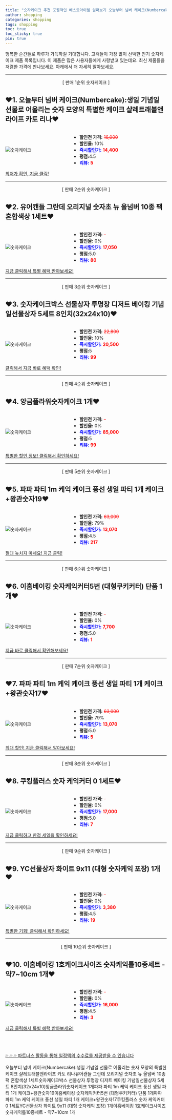 ```yaml
---
title: "숫자케이크 추천 포괄적인 베스트아이템 살펴보기 오늘부터 넘버 케이크(Numbercake):생일 기념일 선물로"
author: shopping
categories: shopping
tags: shopping
toc: true
toc_sticky: true
pin: true
---
```

행복한 순간들로 하루가 가득하길 기대합니다. 고객들이 가장 많이 선택한 인기 숫자케이크 제품 목록입니다. 이 제품은 많은 사용자들에게 사랑받고 있는데요. 최신 제품들을 저렴한 가격에 만나보세요. 아래에서 더 자세히 알아보세요.

---
<p class="toplist" style="margin: 0 auto; display: block; width: fit-content;">[ 판매 1순위 숫자케이크 ]</p>

<h2><strong>❤️1. 오늘부터 넘버 케이크(Numbercake):생일 기념일 선물로 어울리는 숫자 모양의 특별한 케이크 샬레트래블앤라이프 카토 리나❤️</strong></h2>

<div style="display: flex; align-items: center;">
    <div style="flex: 0.4;">
        <img src="https://thumbnail9.coupangcdn.com/thumbnails/remote/230x230ex/image/vendor_inventory/7949/250190a67bec1a930bb4ec7a41132ab19c4ee004e9a77eb0fe3b4fae527b.jpg" alt="숫자케이크" style="max-width: 100%;">
    </div>
    <div style="flex: 0.6; margin-left: 10px;">
        <ul>
            <li><strong>할인전 가격:</strong> <del style="color: red;">16,000</del></li>
            <li><strong>할인율:</strong> 10%</li>
            <li><span style='color:blue'><strong>즉시할인가:</strong></span> <span style='color:red'><strong>14,400</strong></span></li>
            <li><strong>평점:</strong>4.5</li>
            <li><span style='color:blue'><strong>리뷰:</strong></span> <span style='color:red'><strong>5</strong></span></li>
        </ul>
    </div>
</div>
<div class="center">
    <a href="https://selin100587.github.io?lptag=AF9450613&subid=githubio&pageKey=2342898852&traceid=V0-153&itemId=4060076560&vendorItemId=72044175661" class="myButton">
        최저가 확인, 지금 클릭!
    </a>
</div>


---
<p class="toplist" style="margin: 0 auto; display: block; width: fit-content;">[ 판매 2순위 숫자케이크 ]</p>

<h2><strong>❤️2. 유어캔들 그란데 오리지널 숫자초 뉴 올넘버 10종 팩 혼합색상 1세트❤️</strong></h2>

<div style="display: flex; align-items: center;">
    <div style="flex: 0.4;">
        <img src="https://thumbnail7.coupangcdn.com/thumbnails/remote/230x230ex/image/rs_quotation_api/imyzw4ml/0f15a59717934a3eb64b0302d4a66438.jpg" alt="숫자케이크" style="max-width: 100%;">
    </div>
    <div style="flex: 0.6; margin-left: 10px;">
        <ul>
            <li><strong>할인전 가격:</strong> <del style="color: red;">-</del></li>
            <li><strong>할인율:</strong> 0%</li>
            <li><span style='color:blue'><strong>즉시할인가:</strong></span> <span style='color:red'><strong>17,050</strong></span></li>
            <li><strong>평점:</strong>5.0</li>
            <li><span style='color:blue'><strong>리뷰:</strong></span> <span style='color:red'><strong>80</strong></span></li>
        </ul>
    </div>
</div>
<div class="center">
    <a href="https://selin100587.github.io?lptag=AF9450613&subid=githubio&pageKey=6748690883&traceid=V0-153&itemId=15776187366&vendorItemId=82989400655" class="myButton">
        지금 클릭해서 특별 혜택 받아보세요!
    </a>
</div>


---
<p class="toplist" style="margin: 0 auto; display: block; width: fit-content;">[ 판매 3순위 숫자케이크 ]</p>

<h2><strong>❤️3. 숫자케이크박스 선물상자 투명창 디저트 베이킹 기념일선물상자 5세트 8인치(32x24x10)❤️</strong></h2>

<div style="display: flex; align-items: center;">
    <div style="flex: 0.4;">
        <img src="https://thumbnail9.coupangcdn.com/thumbnails/remote/230x230ex/image/vendor_inventory/6364/780b4a1c0e49b43f6564a9b4ccb99ff1e9050ba95f1babfe3187d9e122e2.jpg" alt="숫자케이크" style="max-width: 100%;">
    </div>
    <div style="flex: 0.6; margin-left: 10px;">
        <ul>
            <li><strong>할인전 가격:</strong> <del style="color: red;">22,800</del></li>
            <li><strong>할인율:</strong> 10%</li>
            <li><span style='color:blue'><strong>즉시할인가:</strong></span> <span style='color:red'><strong>20,500</strong></span></li>
            <li><strong>평점:</strong>5</li>
            <li><span style='color:blue'><strong>리뷰:</strong></span> <span style='color:red'><strong>99</strong></span></li>
        </ul>
    </div>
</div>
<div class="center">
    <a href="https://selin100587.github.io?lptag=AF9450613&subid=githubio&pageKey=7759339704&traceid=V0-153&itemId=20920977781&vendorItemId=87987830004" class="myButton">
        클릭해서 지금 바로 혜택 확인!
    </a>
</div>


---
<p class="toplist" style="margin: 0 auto; display: block; width: fit-content;">[ 판매 4순위 숫자케이크 ]</p>

<h2><strong>❤️4. 앙금플라워숫자케이크 1개❤️</strong></h2>

<div style="display: flex; align-items: center;">
    <div style="flex: 0.4;">
        <img src="https://thumbnail9.coupangcdn.com/thumbnails/remote/230x230ex/image/vendor_inventory/d052/0a242d0f7b1964aedc2214b4e159e7ef176ab0197631a3985c3aa25c9b0c.jpeg" alt="숫자케이크" style="max-width: 100%;">
    </div>
    <div style="flex: 0.6; margin-left: 10px;">
        <ul>
            <li><strong>할인전 가격:</strong> <del style="color: red;">-</del></li>
            <li><strong>할인율:</strong> 0%</li>
            <li><span style='color:blue'><strong>즉시할인가:</strong></span> <span style='color:red'><strong>85,000</strong></span></li>
            <li><strong>평점:</strong>5</li>
            <li><span style='color:blue'><strong>리뷰:</strong></span> <span style='color:red'><strong>99</strong></span></li>
        </ul>
    </div>
</div>
<div class="center">
    <a href="https://selin100587.github.io?lptag=AF9450613&subid=githubio&pageKey=7687788190&traceid=V0-153&itemId=20550138013&vendorItemId=87626325161" class="myButton">
        특별한 할인 정보! 클릭해서 확인하세요!
    </a>
</div>


---
<p class="toplist" style="margin: 0 auto; display: block; width: fit-content;">[ 판매 5순위 숫자케이크 ]</p>

<h2><strong>❤️5. 파파 파티 1m 케익 케이크 풍선 생일 파티 1개 케이크+왕관숫자19❤️</strong></h2>

<div style="display: flex; align-items: center;">
    <div style="flex: 0.4;">
        <img src="https://thumbnail10.coupangcdn.com/thumbnails/remote/230x230ex/image/vendor_inventory/84ac/81cd26a159cdb6ab71cbdd35d60aa0e81c435a2c1055a4f61a092353f405.png" alt="숫자케이크" style="max-width: 100%;">
    </div>
    <div style="flex: 0.6; margin-left: 10px;">
        <ul>
            <li><strong>할인전 가격:</strong> <del style="color: red;">63,000</del></li>
            <li><strong>할인율:</strong> 79%</li>
            <li><span style='color:blue'><strong>즉시할인가:</strong></span> <span style='color:red'><strong>13,070</strong></span></li>
            <li><strong>평점:</strong>4.5</li>
            <li><span style='color:blue'><strong>리뷰:</strong></span> <span style='color:red'><strong>217</strong></span></li>
        </ul>
    </div>
</div>
<div class="center">
    <a href="https://selin100587.github.io?lptag=AF9450613&subid=githubio&pageKey=6989049602&traceid=V0-153&itemId=19235551063&vendorItemId=86413108671" class="myButton">
        절대 놓치지 마세요! 지금 클릭!
    </a>
</div>


---
<p class="toplist" style="margin: 0 auto; display: block; width: fit-content;">[ 판매 6순위 숫자케이크 ]</p>

<h2><strong>❤️6. 이홈베이킹 숫자케익커터5번 (대형쿠키커터) 단품 1개❤️</strong></h2>

<div style="display: flex; align-items: center;">
    <div style="flex: 0.4;">
        <img src="https://thumbnail7.coupangcdn.com/thumbnails/remote/230x230ex/image/vendor_inventory/e675/065fcac65adf328880ebe5fcc86293905c0534ab0fc900505766e8014b09.jpg" alt="숫자케이크" style="max-width: 100%;">
    </div>
    <div style="flex: 0.6; margin-left: 10px;">
        <ul>
            <li><strong>할인전 가격:</strong> <del style="color: red;">-</del></li>
            <li><strong>할인율:</strong> 0%</li>
            <li><span style='color:blue'><strong>즉시할인가:</strong></span> <span style='color:red'><strong>7,700</strong></span></li>
            <li><strong>평점:</strong>5.0</li>
            <li><span style='color:blue'><strong>리뷰:</strong></span> <span style='color:red'><strong>1</strong></span></li>
        </ul>
    </div>
</div>
<div class="center">
    <a href="https://selin100587.github.io?lptag=AF9450613&subid=githubio&pageKey=212859006&traceid=V0-153&itemId=643056855&vendorItemId=4675858092" class="myButton">
        지금 바로 클릭해서 확인해보세요!
    </a>
</div>


---
<p class="toplist" style="margin: 0 auto; display: block; width: fit-content;">[ 판매 7순위 숫자케이크 ]</p>

<h2><strong>❤️7. 파파 파티 1m 케익 케이크 풍선 생일 파티 1개 케이크+왕관숫자17❤️</strong></h2>

<div style="display: flex; align-items: center;">
    <div style="flex: 0.4;">
        <img src="https://thumbnail8.coupangcdn.com/thumbnails/remote/230x230ex/image/vendor_inventory/d0d9/72b2a4f697128474c63de0a1a8fc0a7f8088fb82cf410a19e237bd3be804.png" alt="숫자케이크" style="max-width: 100%;">
    </div>
    <div style="flex: 0.6; margin-left: 10px;">
        <ul>
            <li><strong>할인전 가격:</strong> <del style="color: red;">63,000</del></li>
            <li><strong>할인율:</strong> 79%</li>
            <li><span style='color:blue'><strong>즉시할인가:</strong></span> <span style='color:red'><strong>13,070</strong></span></li>
            <li><strong>평점:</strong>5.0</li>
            <li><span style='color:blue'><strong>리뷰:</strong></span> <span style='color:red'><strong>5</strong></span></li>
        </ul>
    </div>
</div>
<div class="center">
    <a href="https://selin100587.github.io?lptag=AF9450613&subid=githubio&pageKey=7430691360&traceid=V0-153&itemId=19298342497&vendorItemId=86412922404" class="myButton">
        최대 할인! 지금 클릭해서 알아보세요!
    </a>
</div>


---
<p class="toplist" style="margin: 0 auto; display: block; width: fit-content;">[ 판매 8순위 숫자케이크 ]</p>

<h2><strong>❤️8. 쿠킹플러스 숫자 케익커터 0 1세트❤️</strong></h2>

<div style="display: flex; align-items: center;">
    <div style="flex: 0.4;">
        <img src="https://thumbnail8.coupangcdn.com/thumbnails/remote/230x230ex/image/vendor_inventory/f029/12fe1fc8a2d380126af4682b9ec329269bbf6d8868db62c12a7ea2e22af5.jpg" alt="숫자케이크" style="max-width: 100%;">
    </div>
    <div style="flex: 0.6; margin-left: 10px;">
        <ul>
            <li><strong>할인전 가격:</strong> <del style="color: red;">-</del></li>
            <li><strong>할인율:</strong> 0%</li>
            <li><span style='color:blue'><strong>즉시할인가:</strong></span> <span style='color:red'><strong>17,000</strong></span></li>
            <li><strong>평점:</strong>5.0</li>
            <li><span style='color:blue'><strong>리뷰:</strong></span> <span style='color:red'><strong>7</strong></span></li>
        </ul>
    </div>
</div>
<div class="center">
    <a href="https://selin100587.github.io?lptag=AF9450613&subid=githubio&pageKey=332459482&traceid=V0-153&itemId=1062184738&vendorItemId=88775056092" class="myButton">
        지금 클릭하고 한정 세일을 확인하세요!
    </a>
</div>


---
<p class="toplist" style="margin: 0 auto; display: block; width: fit-content;">[ 판매 9순위 숫자케이크 ]</p>

<h2><strong>❤️9. YC선물상자 화이트 9x11 (대형 숫자케익 포장) 1개❤️</strong></h2>

<div style="display: flex; align-items: center;">
    <div style="flex: 0.4;">
        <img src="https://thumbnail10.coupangcdn.com/thumbnails/remote/230x230ex/image/vendor_inventory/images/2019/03/21/10/0/74082200-1d7c-48d5-89ea-586424115984.jpg" alt="숫자케이크" style="max-width: 100%;">
    </div>
    <div style="flex: 0.6; margin-left: 10px;">
        <ul>
            <li><strong>할인전 가격:</strong> <del style="color: red;">-</del></li>
            <li><strong>할인율:</strong> 0%</li>
            <li><span style='color:blue'><strong>즉시할인가:</strong></span> <span style='color:red'><strong>3,380</strong></span></li>
            <li><strong>평점:</strong>4.5</li>
            <li><span style='color:blue'><strong>리뷰:</strong></span> <span style='color:red'><strong>19</strong></span></li>
        </ul>
    </div>
</div>
<div class="center">
    <a href="https://selin100587.github.io?lptag=AF9450613&subid=githubio&pageKey=201157315&traceid=V0-153&itemId=585977129&vendorItemId=4533702043" class="myButton">
        특별한 기회! 클릭해서 확인하세요!
    </a>
</div>


---
<p class="toplist" style="margin: 0 auto; display: block; width: fit-content;">[ 판매 10순위 숫자케이크 ]</p>

<h2><strong>❤️10. 이홈베이킹 1호케이크사이즈 숫자케익틀10종세트 - 약7~10cm 1개❤️</strong></h2>

<div style="display: flex; align-items: center;">
    <div style="flex: 0.4;">
        <img src="https://thumbnail9.coupangcdn.com/thumbnails/remote/230x230ex/image/vendor_inventory/4b46/5eb51efbe294590310f3dc4458bcde09d899bc32bc6599e3a5f0966f7bce.jpg" alt="숫자케이크" style="max-width: 100%;">
    </div>
    <div style="flex: 0.6; margin-left: 10px;">
        <ul>
            <li><strong>할인전 가격:</strong> <del style="color: red;">-</del></li>
            <li><strong>할인율:</strong> 0%</li>
            <li><span style='color:blue'><strong>즉시할인가:</strong></span> <span style='color:red'><strong>16,000</strong></span></li>
            <li><strong>평점:</strong>4.5</li>
            <li><span style='color:blue'><strong>리뷰:</strong></span> <span style='color:red'><strong>3</strong></span></li>
        </ul>
    </div>
</div>
<div class="center">
    <a href="https://selin100587.github.io?lptag=AF9450613&subid=githubio&pageKey=7458369841&traceid=V0-153&itemId=19434367716&vendorItemId=79125209256" class="myButton">
        지금 클릭해서 특별 혜택 받아보세요!
    </a>
</div>

<br><br><br>[💦 💦 💦 파트너스 활동을 통해 일정액의 수수료를 제공받을 수 있습니다](https://link.coupang.com/a/bcpT2c)<br><br>오늘부터 넘버 케이크(Numbercake):생일 기념일 선물로 어울리는 숫자 모양의 특별한 케이크 샬레트래블앤라이프 카토 리나유어캔들 그란데 오리지널 숫자초 뉴 올넘버 10종 팩 혼합색상 1세트숫자케이크박스 선물상자 투명창 디저트 베이킹 기념일선물상자 5세트 8인치(32x24x10)앙금플라워숫자케이크 1개파파 파티 1m 케익 케이크 풍선 생일 파티 1개 케이크+왕관숫자19이홈베이킹 숫자케익커터5번 (대형쿠키커터) 단품 1개파파 파티 1m 케익 케이크 풍선 생일 파티 1개 케이크+왕관숫자17쿠킹플러스 숫자 케익커터 0 1세트YC선물상자 화이트 9x11 (대형 숫자케익 포장) 1개이홈베이킹 1호케이크사이즈 숫자케익틀10종세트 - 약7~10cm 1개